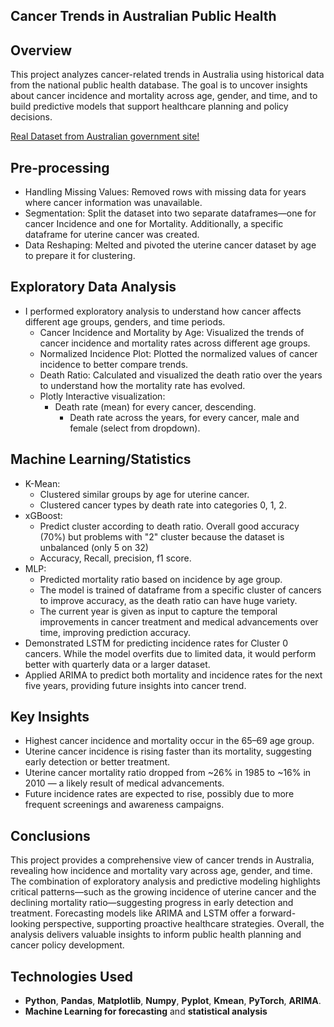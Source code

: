 ## **Cancer Trends in Australian Public Health**


## **Overview**
This project analyzes cancer-related trends in Australia using historical data from the national public health database. The goal is to uncover insights about cancer incidence and mortality across age, gender, and time, and to build predictive models that support healthcare planning and policy decisions.

[Real Dataset from Australian government site!](https://data.gov.au/dataset/ds-dga-05696f6f-6ff5-42a2-904f-af5e4d1f56f8/details?q=cancer)


## **Pre-processing**
- Handling Missing Values: Removed rows with missing data for years where cancer information was unavailable.
- Segmentation: Split the dataset into two separate dataframes—one for cancer Incidence and one for Mortality. Additionally, a specific dataframe for uterine cancer was created.
- Data Reshaping: Melted and pivoted the uterine cancer dataset by age to prepare it for clustering.

## **Exploratory Data Analysis**
 - I performed exploratory analysis to understand how cancer affects different age groups, genders, and time periods.
    - Cancer Incidence and Mortality by Age: Visualized the trends of cancer incidence and mortality rates across different age groups.
    - Normalized Incidence Plot: Plotted the normalized values of cancer incidence to better compare trends.
    - Death Ratio: Calculated and visualized the death ratio over the years to understand how the mortality rate has evolved.
    - Plotly Interactive visualization:
      - Death rate (mean) for every cancer, descending.
        - Death rate across the years, for every cancer, male and female (select from dropdown).

## **Machine Learning/Statistics**
- K-Mean:
  - Clustered similar groups by age for uterine cancer.
  - Clustered cancer types by death rate into categories 0, 1, 2. 
- xGBoost:
  - Predict cluster according to death ratio. Overall good accuracy (70%) but problems with "2" cluster because the dataset is unbalanced (only 5 on 32)
  - Accuracy, Recall, precision, f1 score.
- MLP:
  - Predicted mortality ratio based on incidence by age group.
  - The model is trained of dataframe from a specific cluster of cancers to improve accuracy, as the death ratio can have huge variety. 
  - The current year is given as input to capture the temporal improvements in cancer treatment and medical advancements over time, improving prediction accuracy.
- Demonstrated LSTM for predicting incidence rates for Cluster 0 cancers. While the model overfits due to limited data, it would perform better with quarterly data or a larger dataset.
- Applied ARIMA to predict both mortality and incidence rates for the next five years, providing future insights into cancer trend.

## **Key Insights** 
- Highest cancer incidence and mortality occur in the 65–69 age group.
- Uterine cancer incidence is rising faster than its mortality, suggesting early detection or better treatment.
- Uterine cancer mortality ratio dropped from ~26% in 1985 to ~16% in 2010 — a likely result of medical advancements.
- Future incidence rates are expected to rise, possibly due to more frequent screenings and awareness campaigns.

## **Conclusions**
This project provides a comprehensive view of cancer trends in Australia, revealing how incidence and mortality vary across age, gender, and time. The combination of exploratory analysis and predictive modeling highlights critical patterns—such as the growing incidence of uterine cancer and the declining mortality ratio—suggesting progress in early detection and treatment. Forecasting models like ARIMA and LSTM offer a forward-looking perspective, supporting proactive healthcare strategies. Overall, the analysis delivers valuable insights to inform public health planning and cancer policy development.



## **Technologies Used**
- **Python**, **Pandas**, **Matplotlib**, **Numpy**, **Pyplot**, **Kmean**, **PyTorch**, **ARIMA**.
 - **Machine Learning for forecasting** and **statistical analysis**
